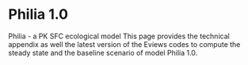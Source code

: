 # Philia 1.0
Philia - a PK SFC ecological model
This page provides the technical appendix as well the latest version of the Eviews codes to compute the steady state and the baseline scenario of model Philia 1.0.
